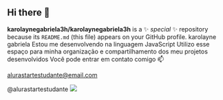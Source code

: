 ## Hi there 👋

**karolaynegabriela3h/karolaynegabriela3h** is a ✨ _special_ ✨ repository because its `README.md` (this file) appears on your GitHub profile.
karolayne gabriela
Estou me desenvolvendo na linguagem JavaScript
Utilizo esse espaço para minha organização e compartilhamento dos meu projetos desenvolvidos
Você pode entrar em contato comigo 📫

alurastartestudante@email.com

@alurastartestudante
![](https://images.app.goo.gl/zoBMMuFNbd29phNx5)
